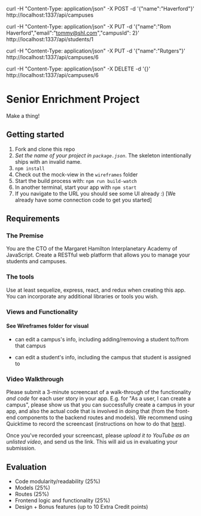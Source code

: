 curl -H "Content-Type: application/json" -X POST -d '{"name":"Haverford"}' http://localhost:1337/api/campuses

curl -H "Content-Type: application/json" -X PUT -d '{"name":"Rom Haverford","email":"tommy@shl.com","campusId": 2}' http://localhost:1337/api/students/1

curl -H "Content-Type: application/json" -X PUT -d '{"name":"Rutgers"}' http://localhost:1337/api/campuses/6

curl -H "Content-Type: application/json" -X DELETE -d '{}' http://localhost:1337/api/campuses/6

# Senior Enrichment Project

Make a thing!

## Getting started

1. Fork and clone this repo
2. *Set the name of your project in `package.json`*. The skeleton intentionally ships with an invalid name.
3. `npm install`
4. Check out the mock-view in the `wireframes` folder
5. Start the build process with: `npm run build-watch`
6. In another terminal, start your app with `npm start`
7. If you navigate to the URL you should see some UI already :) [We already have some connection code to get you started]

## Requirements

### The Premise

You are the CTO of the Margaret Hamilton Interplanetary Academy of JavaScript. Create a RESTful web platform that allows you to manage your students and campuses.

### The tools

Use at least sequelize, express, react, and redux when creating this app. You can incorporate any additional libraries or tools you wish.

<!-- ### DB Design

- Students
  * have profile info (e.g. name and email)
  * must be assigned to a campus

- Campuses
  * have info such as a name and image
  * can have many students assigned (may have none) -->

### Views and Functionality
#### See Wireframes folder for visual
<!-- 
- Navigation: as a user I...
  * will land on **Home** by default
  * can navigate to **Campuses** from **Home**
  * can navigate to **Students** from **Home** -->
  <!-- * can navigate to view a **Single Campus** from **Campuses** -->
  <!-- * can navigate to view a **Single Student** from **Students** -->
<!--   * can navigate to view a **Single Student** from **Single Campus** (for any student at that campus) -->
<!--   * can navigate to view that student's **Single Campus** from **Single Student** -->

<!-- - Views: as a user I...
  * see a list of all campuses on the **Campuses** view -->
  <!-- * see a list of all students on the **Students** view -->
<!--   * see details about a campus on the **Single Campus** view, including that campus's students -->
 <!--  * see details about a student on the **Single Student** view, including that student's campus -->

<!-- - Actions: as a user I... -->
  <!-- * can create a campus -->
  * can edit a campus's info, including adding/removing a student to/from that campus
  <!-- * can delete a campus -->
  <!-- * can create a student -->
  * can edit a student's info, including the campus that student is assigned to
  <!-- * can delete a student -->

<!-- ### Routes

```
GET
- all campuses
- a campus by id
- all students
- a student by id
```

```
POST
- new campus
- new student
```

```
PUT
- updated student info for one student
- updated campus info for one campus
```

```
DELETE
- a campus
- a student
``` -->

<!-- ### How to test functionality without a frontend
- GET: use your browser
- POST / PUT / DELETE : 
 - CLI (command line interface) with `curl`
   - e.g. `curl -H "Content-Type: application/json" -X POST -d '{"username":"kate","password":"1234"}' http://localhost:3000/api/login`
   - `-H`: headers. `-X`: verb. `-d`: data (must be of the type specified in headers). http://[address]:[port]/[route_path]
 - [Postman](https://www.getpostman.com/)
   ![](https://www.dropbox.com/s/4fk3b90cd0i1a5y/postman_post.png?raw=true)
- Databases: use Sequelize in your routes and see if you are receiving what you expect -->

### Video Walkthrough
Please submit a 3-minute screencast of a walk-through of the functionality *and code* for each user story in your app. E.g. for "As a user, I can create a campus", please show us that you can successfully create a campus in your app, and also the actual code that is involved in doing that (from the front-end components to the backend routes and models). We recommend using Quicktime to record the screencast (instructions on how to do that [here](https://support.apple.com/kb/PH5882?locale=en_US&viewlocale=en_US)).

Once you've recorded your screencast, please *upload it to YouTube as an unlisted video*, and send us the link. This will aid us in evaluating your submission.

## Evaluation

- Code modularity/readability (25%)
- Models (25%)
- Routes (25%)
- Frontend logic and functionality (25%)
- Design + Bonus features (up to 10 Extra Credit points)

